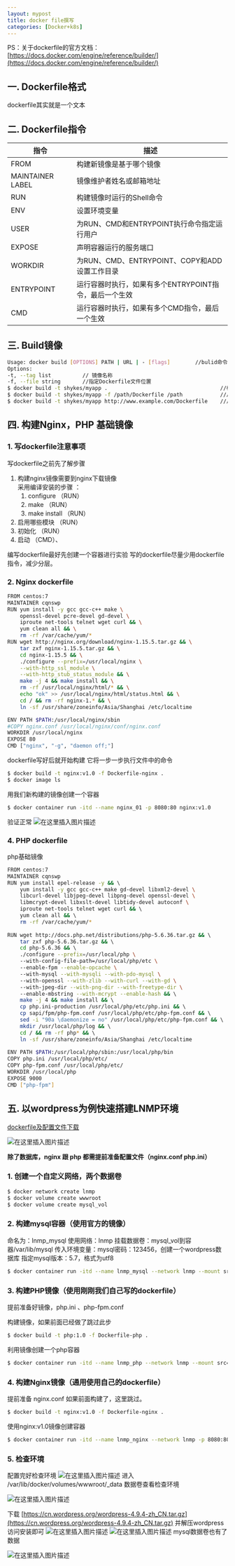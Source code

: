 ```yaml
---
layout: mypost
title: docker file撰写
categories: [Docker+k8s]
---
```

PS：关于dockerfile的官方文档：[https://docs.docker.com/engine/reference/builder/](https://docs.docker.com/engine/reference/builder/)
##  一. Dockerfile格式
dockerfile其实就是一个文本



## 二. Dockerfile指令



指令| 描述
-------- | -----
 FROM| 构建新镜像是基于哪个镜像
MAINTAINER LABEL| 镜像维护者姓名或邮箱地址
 RUN  | 构建镜像时运行的Shell命令
 ENV  | 设置环境变量
 USER  | 为RUN、CMD和ENTRYPOINT执行命令指定运行用户
 EXPOSE  | 声明容器运行的服务端口
 WORKDIR  | 为RUN、CMD、ENTRYPOINT、COPY和ADD设置工作目录
 ENTRYPOINT  | 运行容器时执行，如果有多个ENTRYPOINT指令，最后一个生效
 CMD  | 运行容器时执行，如果有多个CMD指令，最后一个生效


## 三. Build镜像

```bash
Usage: docker build [OPTIONS] PATH | URL | - [flags]		//bulid命令格式
Options:
-t, --tag list 			// 镜像名称
-f, --file string 		//指定Dockerfile文件位置
$ docker build -t shykes/myapp .									//标准输出
$ docker build -t shykes/myapp -f /path/Dockerfile /path			//从绝对路径读取
$ docker build -t shykes/myapp http://www.example.com/Dockerfile	//从网络读取
```

## 四. 构建Nginx，PHP 基础镜像
### 1. 写dockerfile注意事项
写dockerfile之前先了解步骤
1. 构建nginx镜像需要到nginx下载镜像	
采用编译安装的步骤 ：
	1. configure				（RUN）
	2. make				（RUN）
	4. make install		（RUN）
2. 启用哪些模块			（RUN）
3. 初始化		（RUN）
4. 启动			（CMD）、


编写dockerfile最好先创建一个容器进行实验
写的dockerfile尽量少用dockerfile指令，减少分层。

### 2. Nginx dockerfile

```bash
FROM centos:7
MAINTAINER cqnswp
RUN yum install -y gcc gcc-c++ make \
    openssl-devel pcre-devel gd-devel \
    iproute net-tools telnet wget curl && \
    yum clean all && \
    rm -rf /var/cache/yum/*
RUN wget http://nginx.org/download/nginx-1.15.5.tar.gz && \
    tar zxf nginx-1.15.5.tar.gz && \
    cd nginx-1.15.5 && \
    ./configure --prefix=/usr/local/nginx \
    --with-http_ssl_module \
    --with-http_stub_status_module && \
    make -j 4 && make install && \
    rm -rf /usr/local/nginx/html/* && \
    echo "ok" >> /usr/local/nginx/html/status.html && \
    cd / && rm -rf nginx-1.* && \
    ln -sf /usr/share/zoneinfo/Asia/Shanghai /etc/localtime

ENV PATH $PATH:/usr/local/nginx/sbin
#COPY nginx.conf /usr/local/nginx/conf/nginx.conf
WORKDIR /usr/local/nginx
EXPOSE 80
CMD ["nginx", "-g", "daemon off;"]
```

dockerfile写好后就开始构建
它将一步一步执行文件中的命令
```bash
$ docker build -t nginx:v1.0 -f Dockerfile-nginx .
$ docker image ls
```
用我们新构建的镜像创建一个容器

```bash
$ docker container run -itd --name nginx_01 -p 8080:80 nginx:v1.0
```
验证正常
![在这里插入图片描述](https://img-blog.csdnimg.cn/20200623194530836.png?x-oss-process=image/watermark,type_ZmFuZ3poZW5naGVpdGk,shadow_10,text_aHR0cHM6Ly9ibG9nLmNzZG4ubmV0L3FxXzM4NjI2MDQz,size_16,color_FFFFFF,t_70#pic_center)

### 4. PHP dockerfile
php基础镜像

```bash
FROM centos:7                                                          
MAINTAINER cqnswp                                                      
RUN yum install epel-release -y && \                                   
    yum install -y gcc gcc-c++ make gd-devel libxml2-devel \           
    libcurl-devel libjpeg-devel libpng-devel openssl-devel \           
    libmcrypt-devel libxslt-devel libtidy-devel autoconf \             
    iproute net-tools telnet wget curl && \                            
    yum clean all && \                                                 
    rm -rf /var/cache/yum/*                                            
                                                                       
RUN wget http://docs.php.net/distributions/php-5.6.36.tar.gz && \      
    tar zxf php-5.6.36.tar.gz && \                                     
    cd php-5.6.36 && \                                                 
    ./configure --prefix=/usr/local/php \                              
    --with-config-file-path=/usr/local/php/etc \                       
    --enable-fpm --enable-opcache \                                    
    --with-mysql --with-mysqli --with-pdo-mysql \                      
    --with-openssl --with-zlib --with-curl --with-gd \                 
    --with-jpeg-dir --with-png-dir --with-freetype-dir \               
    --enable-mbstring --with-mcrypt --enable-hash && \                 
    make -j 4 && make install && \                                     
    cp php.ini-production /usr/local/php/etc/php.ini && \              
    cp sapi/fpm/php-fpm.conf /usr/local/php/etc/php-fpm.conf && \      
    sed -i "90a \daemonize = no" /usr/local/php/etc/php-fpm.conf && \  
    mkdir /usr/local/php/log && \                                      
    cd / && rm -rf php* && \                                           
    ln -sf /usr/share/zoneinfo/Asia/Shanghai /etc/localtime            
                                                                       
ENV PATH $PATH:/usr/local/php/sbin:/usr/local/php/bin                  
COPY php.ini /usr/local/php/etc/                                       
COPY php-fpm.conf /usr/local/php/etc/                                  
WORKDIR /usr/local/php                                                 
EXPOSE 9000                                                            
CMD ["php-fpm"]                                                        
```

## 五. 以wordpress为例快速搭建LNMP环境

[dockerfile及配置文件下载](https://download.csdn.net/download/qq_38626043/12554359)

![在这里插入图片描述](https://img-blog.csdnimg.cn/20200623200337995.png#pic_center)

**除了数据库，nginx 跟 php 都需提前准备配置文件（nginx.conf  php.ini）**

### 1. 创建一个自定义网络，两个数据卷
```bash
$ docker network create lnmp
$ docker volume create wwwroot
$ docker volume create mysql_vol
```
### 2. 构建mysql容器（使用官方的镜像）
命名为：lnmp_mysql
使用网络：lnmp
挂载数据卷：mysql_vol到容器/var/lib/mysql
传入环境变量：mysql密码：123456，创建一个wordpress数据库
指定mysql版本：5.7，格式为utf8

```bash
$ docker container run -itd --name lnmp_mysql --network lnmp --mount src=mysql_vol,dst=/var/lib/mysql -e MYSQL_ROOT_PASSWORD=123456 -e MYSQL_DATABASE=wordpress mysql:5.7 --character-set-server=utf8
```
### 3. 构建PHP镜像（使用刚刚我们自己写的dockerfile）
提前准备好镜像，php.ini 、php-fpm.conf

构建镜像，如果前面已经做了跳过此步
```bash
$ docker build -t php:1.0 -f Dockerfile-php .
```
利用镜像创建一个php容器

```bash
$ docker container run -itd --name lnmp_php --network lnmp --mount src=wwwroot,dst=/wwwroot php:1.0
```

### 4. 构建Nginx镜像（通用使用自己的dockerfile）
提前准备 nginx.conf 
如果前面构建了，这里跳过。
```bash
$ docker build -t nginx:v1.0 -f Dockerfile-nginx .
```
使用nginx:v1.0镜像创建容器

```bash
$ docker container run -itd --name lnmp_nginx --network lnmp -p 8080:80 --mount type=bind,src=$(pwd)/nginx.conf,dst=/usr/local/nginx/nginx.conf --mount src=wwwroot,dst=/wwwroot nginx: v1.0
```


### 5. 检查环境
配置完好检查环境
![在这里插入图片描述](https://img-blog.csdnimg.cn/20200627013511900.png?x-oss-process=image/watermark,type_ZmFuZ3poZW5naGVpdGk,shadow_10,text_aHR0cHM6Ly9ibG9nLmNzZG4ubmV0L3FxXzM4NjI2MDQz,size_16,color_FFFFFF,t_70#pic_center)
进入 /var/lib/docker/volumes/wwwroot/_data 数据卷查看检查环境

![在这里插入图片描述](https://img-blog.csdnimg.cn/20200627013745826.png?x-oss-process=image/watermark,type_ZmFuZ3poZW5naGVpdGk,shadow_10,text_aHR0cHM6Ly9ibG9nLmNzZG4ubmV0L3FxXzM4NjI2MDQz,size_16,color_FFFFFF,t_70#pic_center)

下载 [https://cn.wordpress.org/wordpress-4.9.4-zh_CN.tar.gz](https://cn.wordpress.org/wordpress-4.9.4-zh_CN.tar.gz) 并解压wordpress访问安装即可
![在这里插入图片描述](https://img-blog.csdnimg.cn/20200627020042215.png?x-oss-process=image/watermark,type_ZmFuZ3poZW5naGVpdGk,shadow_10,text_aHR0cHM6Ly9ibG9nLmNzZG4ubmV0L3FxXzM4NjI2MDQz,size_16,color_FFFFFF,t_70#pic_center)
![在这里插入图片描述](https://img-blog.csdnimg.cn/20200627022715865.png?x-oss-process=image/watermark,type_ZmFuZ3poZW5naGVpdGk,shadow_10,text_aHR0cHM6Ly9ibG9nLmNzZG4ubmV0L3FxXzM4NjI2MDQz,size_16,color_FFFFFF,t_70#pic_center)
mysql数据卷也有了数据

![在这里插入图片描述](https://img-blog.csdnimg.cn/20200627022806294.png?x-oss-process=image/watermark,type_ZmFuZ3poZW5naGVpdGk,shadow_10,text_aHR0cHM6Ly9ibG9nLmNzZG4ubmV0L3FxXzM4NjI2MDQz,size_16,color_FFFFFF,t_70#pic_center)
